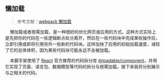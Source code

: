 ## 懒加载

> 参考文献：[webpack 懒加载](https://webpack.docschina.org/guides/lazy-loading/)

&nbsp;&nbsp;&nbsp;&nbsp;懒加载或者按需加载，是一种很好的优化网页或应用的方式。这种方式实际上是先把你的代码在一些逻辑断点处分离开，然后在一些代码块中完成某些操作后，立即引用或即将引用另外一些新的代码块。这样加快了应用的初始加载速度，减轻了它的总体体积，因为某些代码块可能永远不会被加载。

&nbsp;&nbsp;&nbsp;&nbsp;本脚手架使用了 [React](https://zh-hans.reactjs.org/docs/code-splitting.html#reactlazy) 官方推荐的代码拆分库 [@loadable/component](https://loadable-components.com)，并用它实现了页面、语言包、数据模型等代码的拆分与按需加载。接下来我将分别展示与之相关的代码。